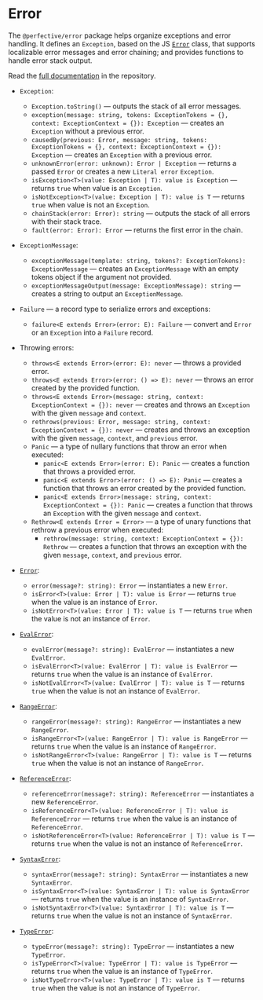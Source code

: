 # Error

The `@perfective/error` package helps organize exceptions and error handling.
It defines an `Exception`, based on the JS
[`Error`](https://developer.mozilla.org/en-US/docs/Web/JavaScript/Reference/Global_Objects/Error) class,
that supports localizable error messages and error chaining;
and provides functions to handle error stack output.

Read the [full documentation](https://github.com/perfective/js/blob/master/packages/error/README.adoc) 
in the repository.

* `Exception`:
    * `Exception.toString()`
    — outputs the stack of all error messages.
    * `exception(message: string, tokens: ExceptionTokens = {}, context: ExceptionContext = {}): Exception`
    — creates an `Exception` without a previous error.
    * `causedBy(previous: Error, message: string, tokens: ExceptionTokens = {}, context: ExceptionContext = {}): Exception`
    — creates an `Exception` with a previous error.
    * `unknownError(error: unknown): Error | Exception`
    — returns a passed `Error` or creates a new `Literal error` `Exception`.
    * `isException<T>(value: Exception | T): value is Exception`
    — returns `true` when value is an `Exception`.
    * `isNotException<T>(value: Exception | T): value is T`
    — returns `true` when value is not an `Exception`.
    * `chainStack(error: Error): string`
    — outputs the stack of all errors with their stack trace.
    * `fault(error: Error): Error`
    — returns the first error in the chain.
* `ExceptionMessage`:
    * `exceptionMessage(template: string, tokens?: ExceptionTokens): ExceptionMessage`
    — creates an `ExceptionMessage` with an empty tokens object if the argument not provided.
    * `exceptionMessageOutput(message: ExceptionMessage): string`
    — creates a string to output an `ExceptionMessage`.
* `Failure` — a record type to serialize errors and exceptions:
    * `failure<E extends Error>(error: E): Failure`
    — convert and `Error` or an `Exception` into a `Failure` record.
* Throwing errors:
    * `throws<E extends Error>(error: E): never` 
    — throws a provided error.
    * `throws<E extends Error>(error: () => E): never` 
    — throws an error created by the provided function.
    * `throws<E extends Error>(message: string, context: ExceptionContext = {}): never`
    — creates and throws an `Exception` with the given `message` and `context`.
    * `rethrows(previous: Error, message: string, context: ExceptionContext = {}): never`
    — creates and throws an exception with the given `message`, `context`, and `previous` error.
    * `Panic`
    — a type of nullary functions that throw an error when executed: 
        * `panic<E extends Error>(error: E): Panic`
        — creates a function that throws a provided error.
        * `panic<E extends Error>(error: () => E): Panic`
        — creates a function that throws an error created by the provided function.
        * `panic<E extends Error>(message: string, context: ExceptionContext = {}): Panic`
        — creates a function that throws an `Exception` with the given `message` and `context`.
    * `Rethrow<E extends Error = Error>`
    — a type of unary functions that rethrow a previous error when executed:
        * `rethrow(message: string, context: ExceptionContext = {}): Rethrow`
        — creates a function that throws an exception with the given `message`, `context`, and `previous` error.
      
* [`Error`](https://developer.mozilla.org/en-US/docs/Web/JavaScript/Reference/Global_Objects/Error):
    * `error(message?: string): Error` 
    — instantiates a new `Error`.
    * `isError<T>(value: Error | T): value is Error` 
    — returns `true` when the value is an instance of `Error`.
    * `isNotError<T>(value: Error | T): value is T` 
    — returns `true` when the value is not an instance of `Error`.
* [`EvalError`](https://developer.mozilla.org/en-US/docs/Web/JavaScript/Reference/Global_Objects/EvalError):
    * `evalError(message?: string): EvalError` 
    — instantiates a new `EvalError`.
    * `isEvalError<T>(value: EvalError | T): value is EvalError` 
    — returns `true` when the value is an instance of `EvalError`.
    * `isNotEvalError<T>(value: EvalError | T): value is T` 
    — returns `true` when the value is not an instance of `EvalError`.
* [`RangeError`](https://developer.mozilla.org/en-US/docs/Web/JavaScript/Reference/Global_Objects/RangeError):
    * `rangeError(message?: string): RangeError` 
    — instantiates a new `RangeError`.
    * `isRangeError<T>(value: RangeError | T): value is RangeError` 
    — returns `true` when the value is an instance of `RangeError`.
    * `isNotRangeError<T>(value: RangeError | T): value is T` 
    — returns `true` when the value is not an instance of `RangeError`.
* [`ReferenceError`](https://developer.mozilla.org/en-US/docs/Web/JavaScript/Reference/Global_Objects/ReferenceError):
    * `referenceError(message?: string): ReferenceError` 
    — instantiates a new `ReferenceError`.
    * `isReferenceError<T>(value: ReferenceError | T): value is ReferenceError` 
    — returns `true` when the value is an instance of `ReferenceError`.
    * `isNotReferenceError<T>(value: ReferenceError | T): value is T` 
    — returns `true` when the value is not an instance of `ReferenceError`.
* [`SyntaxError`](https://developer.mozilla.org/en-US/docs/Web/JavaScript/Reference/Global_Objects/SyntaxError):
    * `syntaxError(message?: string): SyntaxError` 
    — instantiates a new `SyntaxError`.
    * `isSyntaxError<T>(value: SyntaxError | T): value is SyntaxError` 
    — returns `true` when the value is an instance of `SyntaxError`.
    * `isNotSyntaxError<T>(value: SyntaxError | T): value is T` 
    — returns `true` when the value is not an instance of `SyntaxError`.
* [`TypeError`](https://developer.mozilla.org/en-US/docs/Web/JavaScript/Reference/Global_Objects/TypeError):
    * `typeError(message?: string): TypeError` 
    — instantiates a new `TypeError`.
    * `isTypeError<T>(value: TypeError | T): value is TypeError` 
    — returns `true` when the value is an instance of `TypeError`.
    * `isNotTypeError<T>(value: TypeError | T): value is T` 
    — returns `true` when the value is not an instance of `TypeError`.
